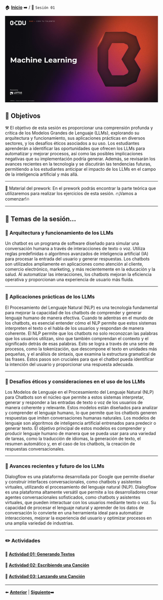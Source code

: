 🏠 [**Inicio**](../README.md) ➡️ / 📖 `Sesión 01`

<div align="center">
    <img src="../BEDU.JPG" alt="Sesion_01">
</div>

## 🎯 Objetivos

⚒️ El objetivo de esta sesión es proporcionar una comprensión profunda y crítica de los Modelos Grandes de Lenguaje (LLMs), explorando su arquitectura y funcionamiento, sus aplicaciones prácticas en diversos sectores, y los desafíos éticos asociados a su uso. Los estudiantes aprenderán a identificar las oportunidades que ofrecen los LLMs para automatizar y mejorar procesos, así como las posibles implicaciones negativas que su implementación podría generar. Además, se revisarán los avances recientes en la tecnología y se discutirán las tendencias futuras, permitiendo a los estudiantes anticipar el impacto de los LLMs en el campo de la inteligencia artificial y más allá.

---

📘 Material del prework:
En el prework podrás encontrar la parte teórica que utilizaremos para realizar los ejercicios de esta sesión. 
🔥¡Vamos a comenzar!🔥

---

## 📂 Temas de la sesión...


### 📖 Arquitectura y funcionamiento de los LLMs

Un chatbot es un programa de software diseñado para simular una conversación humana a través de interacciones de texto o voz. Utiliza reglas predefinidas o algoritmos avanzados de inteligencia artificial (IA) para procesar la entrada del usuario y generar respuestas. Los chatbots son utilizados ampliamente en aplicaciones como atención al cliente, comercio electrónico, marketing, y más recientemente en la educación y la salud. Al automatizar las interacciones, los chatbots mejoran la eficiencia operativa y proporcionan una experiencia de usuario más fluida.

---

### 📖 Aplicaciones prácticas de los LLMs

El Procesamiento del Lenguaje Natural (NLP) es una tecnología fundamental para mejorar la capacidad de los chatbots de comprender y generar lenguaje humano de manera efectiva. Cuando te adentras en el mundo de los chatbots, es esencial entender cómo el NLP permite que estos sistemas interpreten el texto o el habla de los usuarios y respondan de manera coherente. El NLP permite que los chatbots no solo reconozcan las palabras que los usuarios utilizan, sino que también comprendan el contexto y el significado detrás de esas palabras. Esto se logra a través de una serie de procesos, como la tokenización, que descompone el texto en unidades más pequeñas, y el análisis de sintaxis, que examina la estructura gramatical de las frases. Estos pasos son cruciales para que el chatbot pueda identificar la intención del usuario y proporcionar una respuesta adecuada.

---

### 📖 Desafíos éticos y consideraciones en el uso de los LLMs

Los Modelos de Lenguaje en el Procesamiento del Lenguaje Natural (NLP) para Chatbots son el núcleo que permite a estos sistemas interpretar, generar y responder a las entradas de texto o voz de los usuarios de manera coherente y relevante. Estos modelos están diseñados para analizar y comprender el lenguaje humano, lo que permite que los chatbots generen respuestas que imiten conversaciones humanas naturales. Los modelos de lenguaje son algoritmos de inteligencia artificial entrenados para predecir o generar texto. El objetivo principal de estos modelos es comprender y producir lenguaje humano de manera que se pueda usar para una variedad de tareas, como la traducción de idiomas, la generación de texto, el resumen automático y, en el caso de los chatbots, la creación de respuestas conversacionales.

---

### 📖 Avances recientes y futuro de los LLMs

Dialogflow es una plataforma desarrollada por Google que permite diseñar y construir interfaces conversacionales, como chatbots y asistentes virtuales, utilizando el procesamiento del lenguaje natural (NLP).  Dialogflow es una plataforma altamente versátil que permite a los desarrolladores crear agentes conversacionales sofisticados, como chatbots y asistentes virtuales, que pueden interactuar con los usuarios mediante texto o voz. Su capacidad de procesar el lenguaje natural y aprender de los datos de conversación lo convierte en una herramienta ideal para automatizar interacciones, mejorar la experiencia del usuario y optimizar procesos en una amplia variedad de industrias.


---

### ✏️ Actividades

#### 📕 **[Actividad 01: Generando Textos](/Sesión-08/Actividad-01/README.md)**
#### 📕 **[Actividad 02: Escribiendo una Canción](/Sesión-08/Actividad-02/README.md)**
#### 📕 **[Actividad 03: Lanzando una Canción](/Sesión-08/Actividad-03/README.md)**


---

⬅️ [**Anterior**](../Sesión-07/README.md) | [**Siguiente**](../Sesión-09/README.md)➡️
